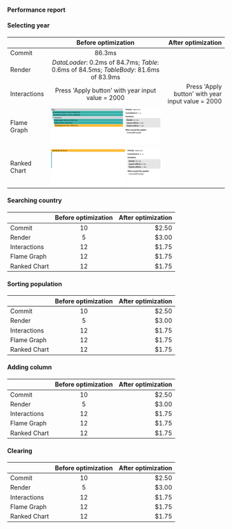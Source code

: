 #### Performance report

#### Selecting year

|              |                                  Before optimization                                   |                                After optimization |
| :----------- | :------------------------------------------------------------------------------------: | ------------------------------------------------: |
| Commit       |                                         86.3ms                                         |                                                   |
| Render       | _DataLoader_: 0.2ms of 84.7ms; _Table_: 0.6ms of 84.5ms; _TableBody_: 81.6ms of 83.9ms |                                                   |
| Interactions |                   Press 'Apply button' with year input value = 2000                    | Press 'Apply button' with year input value = 2000 |
| Flame Graph  |                                 ![alt text](image.png)                                 |                                                   |
| Ranked Chart |                                ![alt text](image-1.png)                                |                                                   |

#### Searching country

|              | Before optimization | After optimization |
| :----------- | :-----------------: | -----------------: |
| Commit       |         10          |              $2.50 |
| Render       |          5          |              $3.00 |
| Interactions |         12          |              $1.75 |
| Flame Graph  |         12          |              $1.75 |
| Ranked Chart |         12          |              $1.75 |

#### Sorting population

|              | Before optimization | After optimization |
| :----------- | :-----------------: | -----------------: |
| Commit       |         10          |              $2.50 |
| Render       |          5          |              $3.00 |
| Interactions |         12          |              $1.75 |
| Flame Graph  |         12          |              $1.75 |
| Ranked Chart |         12          |              $1.75 |

#### Adding column

|              | Before optimization | After optimization |
| :----------- | :-----------------: | -----------------: |
| Commit       |         10          |              $2.50 |
| Render       |          5          |              $3.00 |
| Interactions |         12          |              $1.75 |
| Flame Graph  |         12          |              $1.75 |
| Ranked Chart |         12          |              $1.75 |

#### Clearing

|              | Before optimization | After optimization |
| :----------- | :-----------------: | -----------------: |
| Commit       |         10          |              $2.50 |
| Render       |          5          |              $3.00 |
| Interactions |         12          |              $1.75 |
| Flame Graph  |         12          |              $1.75 |
| Ranked Chart |         12          |              $1.75 |
